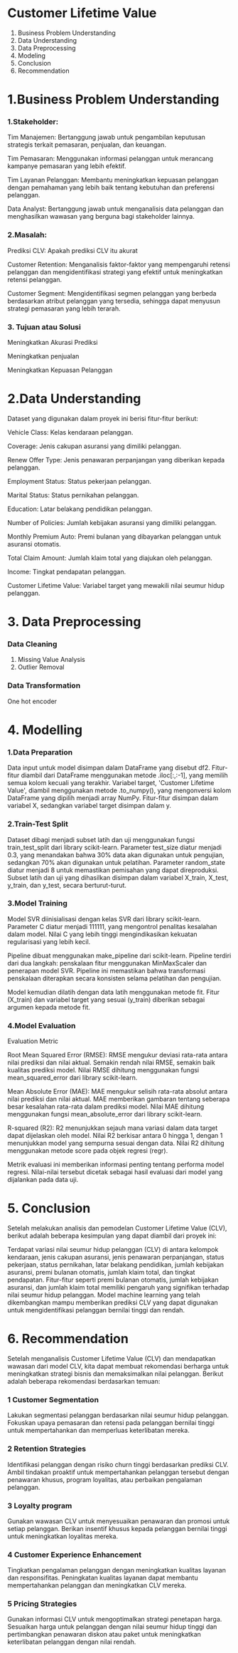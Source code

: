 # Customer Lifetime Value

1. Business Problem Understanding
2. Data Understanding
3. Data Preprocessing
4. Modeling
5. Conclusion
6. Recommendation

# 1.Business Problem Understanding

### 1.Stakeholder:

Tim Manajemen: Bertanggung jawab untuk pengambilan keputusan strategis terkait pemasaran, penjualan, dan keuangan.

Tim Pemasaran: Menggunakan informasi pelanggan untuk merancang kampanye pemasaran yang lebih efektif.

Tim Layanan Pelanggan: Membantu meningkatkan kepuasan pelanggan dengan pemahaman yang lebih baik tentang kebutuhan dan preferensi pelanggan.

Data Analyst: Bertanggung jawab untuk menganalisis data pelanggan dan 
menghasilkan wawasan yang berguna bagi stakeholder lainnya.

### 2.Masalah: 
Prediksi CLV: Apakah prediksi CLV itu akurat

Customer Retention: Menganalisis faktor-faktor yang mempengaruhi retensi pelanggan dan mengidentifikasi strategi yang efektif untuk meningkatkan retensi pelanggan.

Customer Segment: Mengidentifikasi segmen pelanggan yang berbeda berdasarkan atribut pelanggan yang tersedia, sehingga dapat menyusun strategi pemasaran yang lebih terarah.

### 3. Tujuan atau Solusi
Meningkatkan Akurasi Prediksi

Meningkatkan penjualan

Meningkatkan Kepuasan Pelanggan

# 2.Data Understanding

Dataset yang digunakan dalam proyek ini berisi fitur-fitur berikut:

Vehicle Class: Kelas kendaraan pelanggan.

Coverage: Jenis cakupan asuransi yang dimiliki pelanggan.

Renew Offer Type: Jenis penawaran perpanjangan yang diberikan kepada pelanggan.

Employment Status: Status pekerjaan pelanggan.

Marital Status: Status pernikahan pelanggan.

Education: Latar belakang pendidikan pelanggan.

Number of Policies: Jumlah kebijakan asuransi yang dimiliki pelanggan.

Monthly Premium Auto:  Premi bulanan yang dibayarkan pelanggan untuk asuransi otomatis.

Total Claim Amount:  Jumlah klaim total yang diajukan oleh pelanggan.

Income: Tingkat pendapatan pelanggan.

Customer Lifetime Value:  Variabel target yang mewakili nilai seumur hidup pelanggan.

# 3. Data Preprocessing

### Data Cleaning
1. Missing Value Analysis
2. Outlier Removal

### Data Transformation
One hot encoder

# 4. Modelling

### 1.Data Preparation
Data input untuk model disimpan dalam DataFrame yang disebut df2. Fitur-fitur diambil dari DataFrame menggunakan metode .iloc[:,:-1], yang memilih semua kolom kecuali yang terakhir. Variabel target, 'Customer Lifetime Value', diambil menggunakan metode .to_numpy(), yang mengonversi kolom DataFrame yang dipilih menjadi array NumPy. Fitur-fitur disimpan dalam variabel X, sedangkan variabel target disimpan dalam y.

### 2.Train-Test Split
Dataset dibagi menjadi subset latih dan uji menggunakan fungsi train_test_split dari library scikit-learn. Parameter test_size diatur menjadi 0.3, yang menandakan bahwa 30% data akan digunakan untuk pengujian, sedangkan 70% akan digunakan untuk pelatihan. Parameter random_state diatur menjadi 8 untuk memastikan pemisahan yang dapat direproduksi. Subset latih dan uji yang dihasilkan disimpan dalam variabel X_train, X_test, y_train, dan y_test, secara berturut-turut.

### 3.Model Training
Model SVR diinisialisasi dengan kelas SVR dari library scikit-learn. Parameter C diatur menjadi 111111, yang mengontrol penalitas kesalahan dalam model. Nilai C yang lebih tinggi mengindikasikan kekuatan regularisasi yang lebih kecil.

Pipeline dibuat menggunakan make_pipeline dari scikit-learn. Pipeline terdiri dari dua langkah: penskalaan fitur menggunakan MinMaxScaler dan penerapan model SVR. Pipeline ini memastikan bahwa transformasi penskalaan diterapkan secara konsisten selama pelatihan dan pengujian.

Model kemudian dilatih dengan data latih menggunakan metode fit. Fitur (X_train) dan variabel target yang sesuai (y_train) diberikan sebagai argumen kepada metode fit.

### 4.Model Evaluation
Evaluation Metric

Root Mean Squared Error (RMSE): RMSE mengukur deviasi rata-rata antara nilai prediksi dan nilai aktual. Semakin rendah nilai RMSE, semakin baik kualitas prediksi model. Nilai RMSE dihitung menggunakan fungsi mean_squared_error dari library scikit-learn.

Mean Absolute Error (MAE): MAE mengukur selisih rata-rata absolut antara nilai prediksi dan nilai aktual. MAE memberikan gambaran tentang seberapa besar kesalahan rata-rata dalam prediksi model. Nilai MAE dihitung menggunakan fungsi mean_absolute_error dari library scikit-learn.

R-squared (R2): R2 menunjukkan sejauh mana variasi dalam data target dapat dijelaskan oleh model. Nilai R2 berkisar antara 0 hingga 1, dengan 1 menunjukkan model yang sempurna sesuai dengan data. Nilai R2 dihitung menggunakan metode score pada objek regresi (regr).

Metrik evaluasi ini memberikan informasi penting tentang performa model regresi. Nilai-nilai tersebut dicetak sebagai hasil evaluasi dari model yang dijalankan pada data uji.

# 5. Conclusion
Setelah melakukan analisis dan pemodelan Customer Lifetime Value (CLV), berikut adalah beberapa kesimpulan yang dapat diambil dari proyek ini:

Terdapat variasi nilai seumur hidup pelanggan (CLV) di antara kelompok kendaraan, jenis cakupan asuransi, jenis penawaran perpanjangan, status pekerjaan, status pernikahan, latar belakang pendidikan, jumlah kebijakan asuransi, premi bulanan otomatis, jumlah klaim total, dan tingkat pendapatan.
Fitur-fitur seperti premi bulanan otomatis, jumlah kebijakan asuransi, dan jumlah klaim total memiliki pengaruh yang signifikan terhadap nilai seumur hidup pelanggan.
Model machine learning yang telah dikembangkan mampu memberikan prediksi CLV yang dapat digunakan untuk mengidentifikasi pelanggan bernilai tinggi dan rendah.

# 6. Recommendation
Setelah menganalisis Customer Lifetime Value (CLV) dan mendapatkan wawasan dari model CLV, kita dapat membuat rekomendasi berharga untuk meningkatkan strategi bisnis dan memaksimalkan nilai pelanggan. Berikut adalah beberapa rekomendasi berdasarkan temuan:

### 1 Customer Segmentation
Lakukan segmentasi pelanggan berdasarkan nilai seumur hidup pelanggan. Fokuskan upaya pemasaran dan retensi pada pelanggan bernilai tinggi untuk mempertahankan dan memperluas keterlibatan mereka.

### 2 Retention Strategies
Identifikasi pelanggan dengan risiko churn tinggi berdasarkan prediksi CLV. Ambil tindakan proaktif untuk mempertahankan pelanggan tersebut dengan penawaran khusus, program loyalitas, atau perbaikan pengalaman pelanggan.

### 3 Loyalty program
Gunakan wawasan CLV untuk menyesuaikan penawaran dan promosi untuk setiap pelanggan. Berikan insentif khusus kepada pelanggan bernilai tinggi untuk meningkatkan loyalitas mereka.

### 4 Customer Experience Enhancement
Tingkatkan pengalaman pelanggan dengan meningkatkan kualitas layanan dan responsifitas. Peningkatan kualitas layanan dapat membantu mempertahankan pelanggan dan meningkatkan CLV mereka.

### 5 Pricing Strategies
Gunakan informasi CLV untuk mengoptimalkan strategi penetapan harga. Sesuaikan harga untuk pelanggan dengan nilai seumur hidup tinggi dan pertimbangkan penawaran diskon atau paket untuk meningkatkan keterlibatan pelanggan dengan nilai rendah.
